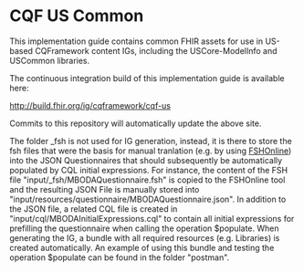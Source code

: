 # CQF US Common

This implementation guide contains common FHIR assets for use in US-based CQFramework content IGs, including the USCore-ModelInfo and USCommon libraries.

The continuous integration build of this implementation guide is available here:

http://build.fhir.org/ig/cqframework/cqf-us

Commits to this repository will automatically update the above site.

The folder _fsh is not used for IG generation, instead, it is there to store the fsh files that were the basis for manual tranlation (e.g. by using [FSHOnline](https://fshschool.org/FSHOnline/#/)) into the JSON Questionnaires that should subsequently be automatically populated by CQL initial expressions. For instance, the content of the FSH file "input/_fsh/MBODAQuestionnaire.fsh" is copied to the FSHOnline tool and the resulting JSON File is manually stored into "input/resources/questionnaire/MBODAQuestionnaire.json". In addition to the JSON file, a related CQL file is created in "input/cql/MBODAInitialExpressions.cql" to contain all initial expressions for prefilling the questionnaire when calling the operation $populate. When generating the IG, a bundle with all required resources (e.g. Libraries) is created automatically. An example of using this bundle and testing the operation $populate can be found in the folder "postman".